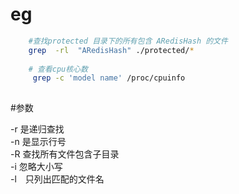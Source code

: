 
# eg
```bash
    #查找protected 目录下的所有包含 ARedisHash 的文件
    grep  -rl  "ARedisHash" ./protected/*
    
    # 查看cpu核心数
     grep -c 'model name' /proc/cpuinfo
    
```
    

#参数

-r 是递归查找  
-n 是显示行号  
-R 查找所有文件包含子目录  
-i 忽略大小写  
-l　只列出匹配的文件名  


